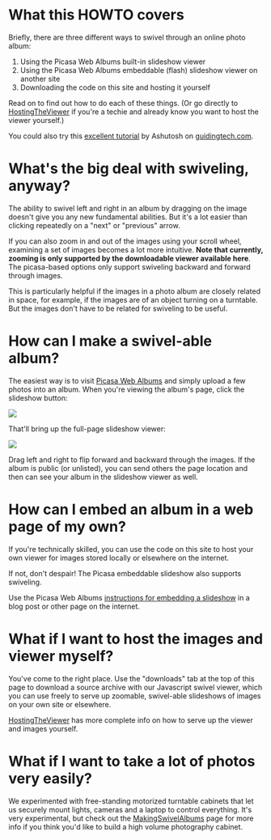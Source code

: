 # What this HOWTO covers #

Briefly, there are three different ways to swivel through an online photo album:

  1. Using the Picasa Web Albums built-in slideshow viewer
  1. Using the Picasa Web Albums embeddable (flash) slideshow viewer on another site
  1. Downloading the code on this site and hosting it yourself

Read on to find out how to do each of these things.  (Or go directly to [HostingTheViewer](HostingTheViewer.md) if you're a techie and already know you want to host the viewer yourself.)

You could also try this [excellent tutorial](http://www.guidingtech.com/4639/swivel-360-degree-view-photos-picasa-web/) by Ashutosh on [guidingtech.com](http://www.guidingtech.com/).

# What's the big deal with swiveling, anyway? #

The ability to swivel left and right in an album by dragging on the image doesn't give you any new fundamental abilities.  But it's a lot easier than clicking repeatedly on a "next" or "previous" arrow.

If you can also zoom in and out of the images using your scroll wheel, examining a set of images becomes a lot more intuitive.  **Note that currently, zooming is only supported by the downloadable viewer available here**.  The picasa-based options only support swiveling backward and forward through images.

This is particularly helpful if the images in a photo album are closely related in space, for example, if the images are of an object turning on a turntable.  But the images don't have to be related for swiveling to be useful.

# How can I make a swivel-able album? #

The easiest way is to visit [Picasa Web Albums](http://picasaweb.google.com) and simply upload a few photos into an album.  When you're viewing the album's page, click the slideshow button:

<img src='http://lh6.ggpht.com/_oXIW_jM0QDA/TC0-oPPUaKI/AAAAAAAASIw/fNCfVmVmDG4/s640/slideshow.png'></img>

That'll bring up the full-page slideshow viewer:

<img src='http://lh3.ggpht.com/_oXIW_jM0QDA/TC0_JT8s4yI/AAAAAAAASI4/Xt8BXQ29FLI/s640/slideshow2.png'></img>

Drag left and right to flip forward and backward through the images.  If the album is public (or unlisted), you can send others the page location and then can see your album in the slideshow viewer as well.

# How can I embed an album in a web page of my own? #

If you're technically skilled, you can use the code on this site to host your own viewer for images stored locally or elsewhere on the internet.

If not, don't despair!  The Picasa embeddable slideshow also supports swiveling.

Use the Picasa Web Albums [instructions for embedding a slideshow](http://picasa.google.com/support/bin/answer.py?answer=66969) in a blog post or other page on the internet.

# What if I want to host the images and viewer myself? #

You've come to the right place.  Use the "downloads" tab at the top of this page to download a source archive with our Javascript swivel viewer, which you can use freely to serve up zoomable, swivel-able slideshows of images on your own site or elsewhere.

[HostingTheViewer](HostingTheViewer.md) has more complete info on how to serve up the viewer and images yourself.

# What if I want to take a lot of photos very easily? #

We experimented with free-standing motorized turntable cabinets that let us securely mount lights, cameras and a laptop to control everything.  It's very experimental, but check out the [MakingSwivelAlbums](MakingSwivelAlbums.md) page for more info if you think you'd like to build a high volume photography cabinet.